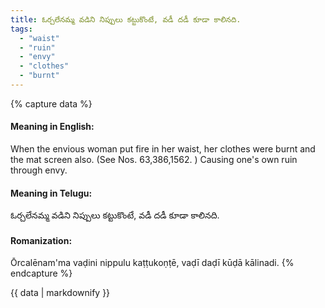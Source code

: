 ```yaml
---
title: ఓర్చలేనమ్మ వడిని నిప్పులు కట్టుకొంటే, వడీ దడీ కూడా కాలినది.
tags:
  - "waist"
  - "ruin"
  - "envy"
  - "clothes"
  - "burnt"
---
```


{% capture data %}
#### Meaning in English:
When the envious woman put fire in her waist, her clothes were burnt and the mat screen also.
(See Nos. 63,386,1562. )
Causing one's own ruin through envy.

#### Meaning in Telugu:
ఓర్చలేనమ్మ వడిని నిప్పులు కట్టుకొంటే, వడీ దడీ కూడా కాలినది.

#### Romanization:
Ōrcalēnam'ma vaḍini nippulu kaṭṭukoṇṭē, vaḍī daḍī kūḍā kālinadi.
{% endcapture %}

{{ data | markdownify }}

